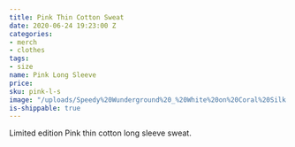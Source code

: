 ```yaml
---
title: Pink Thin Cotton Sweat
date: 2020-06-24 19:23:00 Z
categories:
- merch
- clothes
tags:
- size
name: Pink Long Sleeve
price: 
sku: pink-l-s
image: "/uploads/Speedy%20Wunderground%20_%20White%20on%20Coral%20Silk.jpg"
is-shippable: true
---
```


Limited edition Pink thin cotton long sleeve sweat.